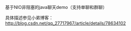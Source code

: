 
基于NIO非阻塞的java聊天demo（支持单聊和群聊）

具体描述参见小弟博客：http://blog.csdn.net/qq_27717967/article/details/78634102
